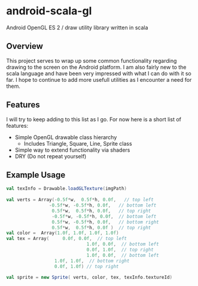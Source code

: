 android-scala-gl
================

Android OpenGL ES 2 / draw utility library written in scala

## Overview

This project serves to wrap up some common functionality regarding drawing to the screen on the Android platform. 
I am also fairly new to the scala language and have been very impressed with what I can do with it so far.  I hope 
to continue to add more usefull utilities as I encounter a need for them.  

## Features

I will try to keep adding to this list as I go.  For now here is a short list of features:

* Simple OpenGL drawable class hierarchy
  * Includes Triangle, Square, Line, Sprite class
* Simple way to extend functionality via shaders
* DRY (Do not repeat yourself)


## Example Usage

```scala
val texInfo = Drawable.loadGLTexture(imgPath)
        
val verts = Array(-0.5f*w,  0.5f*h, 0.0f,   // top left
                -0.5f*w, -0.5f*h, 0.0f,   // bottom left
                 0.5f*w,  0.5f*h, 0.0f,	  // top right
                 -0.5f*w, -0.5f*h, 0.0f,  // bottom left	
                 0.5f*w, -0.5f*h, 0.0f,   // bottom right
                 0.5f*w,  0.5f*h, 0.0f )  // top right
val color =  Array(1.0f, 1.0f, 1.0f, 1.0f)      
val tex = Array(     0.0f, 0.0f,  // top left
    						  1.0f, 0.0f,  // bottom left
    						  0.0f, 1.0f,  // top right
    						  1.0f, 0.0f,  // bottom left
                  1.0f, 1.0f,  // bottom right
                  0.0f, 1.0f) // top right
                  
val sprite = new Sprite( verts, color, tex, texInfo.textureId)
```
